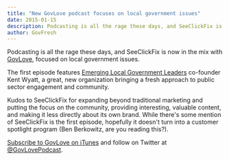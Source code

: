 ```yaml
---
title: "New GovLove podcast focuses on local government issues"
date: 2015-01-15
description: Podcasting is all the rage these days, and SeeClickFix is now in the mix with GovLove, focused on local government issues.
author: GovFresh
---
```


Podcasting is all the rage these days, and SeeClickFix is now in the mix with <a href="https://itunes.apple.com/us/podcast/govloves-podcast/id956895003?mt=2">GovLove</a>, focused on local government issues.

The first episode features <a href="http://elgl.org">Emerging Local Government Leaders</a> co-founder Kent Wyatt, a great, new organization bringing a fresh approach to public sector engagement and community. 

Kudos to SeeClickFix for expanding beyond traditional marketing and putting the focus on the community, providing interesting, valuable content, and making it less directly about its own brand. While there's some mention of SeeClickFix is the first episode, hopefully it doesn't turn into a customer spotlight program (Ben Berkowitz, are you reading this?).

<a href="https://itunes.apple.com/us/podcast/govloves-podcast/id956895003?mt=2">Subscribe to GovLove on iTunes</a> and follow on Twitter at <a href="https://twitter.com/GovLovePodcast">@GovLovePodcast</a>.

